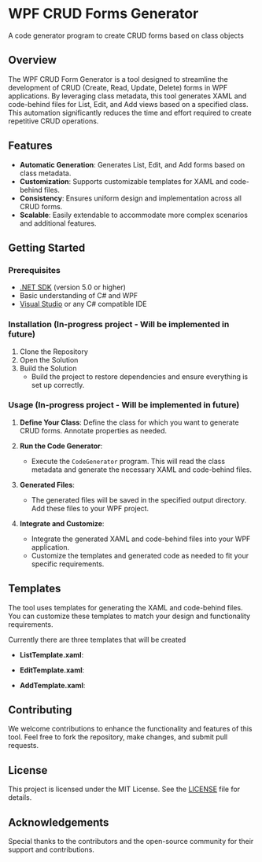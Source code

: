 # WPF CRUD Forms Generator
A code generator program to create CRUD forms based on class objects

## Overview

The WPF CRUD Form Generator is a tool designed to streamline the development of CRUD (Create, Read, Update, Delete) forms in WPF applications. By leveraging class metadata, this tool generates XAML and code-behind files for List, Edit, and Add views based on a specified class. This automation significantly reduces the time and effort required to create repetitive CRUD operations.

## Features

- **Automatic Generation**: Generates List, Edit, and Add forms based on class metadata.
- **Customization**: Supports customizable templates for XAML and code-behind files.
- **Consistency**: Ensures uniform design and implementation across all CRUD forms.
- **Scalable**: Easily extendable to accommodate more complex scenarios and additional features.

## Getting Started

### Prerequisites

- [.NET SDK](https://dotnet.microsoft.com/download) (version 5.0 or higher)
- Basic understanding of C# and WPF
- [Visual Studio](https://visualstudio.microsoft.com/) or any C# compatible IDE


### Installation (In-progress project - Will be implemented in future)

1. Clone the Repository
2. Open the Solution
3. Build the Solution
    - Build the project to restore dependencies and ensure everything is set up correctly.

### Usage (In-progress project - Will be implemented in future)

1. **Define Your Class**:
    Define the class for which you want to generate CRUD forms. Annotate properties as needed.

2. **Run the Code Generator**:
    - Execute the `CodeGenerator` program. This will read the class metadata and generate the necessary XAML and code-behind files.

3. **Generated Files**:
    - The generated files will be saved in the specified output directory. Add these files to your WPF project.

4. **Integrate and Customize**:
    - Integrate the generated XAML and code-behind files into your WPF application.
    - Customize the templates and generated code as needed to fit your specific requirements.

## Templates

The tool uses templates for generating the XAML and code-behind files. You can customize these templates to match your design and functionality requirements.

Currently there are three templates that will be created
- **ListTemplate.xaml**:

- **EditTemplate.xaml**:

- **AddTemplate.xaml**:

## Contributing

We welcome contributions to enhance the functionality and features of this tool. Feel free to fork the repository, make changes, and submit pull requests.

## License

This project is licensed under the MIT License. See the [LICENSE](LICENSE) file for details.

## Acknowledgements

Special thanks to the contributors and the open-source community for their support and contributions.

